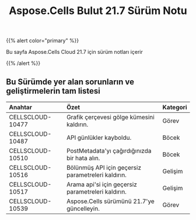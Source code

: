 ﻿---
title: Aspose.Cells Bulut 21.7 Sürüm Notu
second_title: Aspose.Cells Cloud Documen
type: docs
url: /tr/aspose-cells-cloud-21-7-release-notes/
description: Aspose.Cells Bulut, oluşturma, dönüştürme, birleştirme, bölme, korumalı, iç nesne işlemi vb. için Excel'i destekler
weight: 65
---
{{% alert color="primary" %}} 

Bu sayfa Aspose.Cells Cloud 21.7 için sürüm notları içerir

{{% /alert %}} 
## **Bu Sürümde yer alan sorunların ve geliştirmelerin tam listesi**

|**Anahtar**|**Özet**|**Kategori**|
|:- |:- |:- |
|CELLSCLOUD-10477	| Grafik çerçevesi gölge kümesini kaldırın.| Görev|
|CELLSCLOUD-10487	| API günlükler kayboldu.| Böcek|
|CELLSCLOUD-10510	| PostMetadata'yı çağırdığınızda bir hata alın.| Böcek|
|CELLSCLOUD-10516	| Bölünmüş API için geçersiz parametreleri kaldırın.| Gelişim|
|CELLSCLOUD-10517	| Arama api'si için geçersiz parametreleri kaldırın.| Gelişim|
|CELLSCLOUD-10539	| Aspose.Cells sürümünü 21.7'ye güncelleyin.| Görev|



